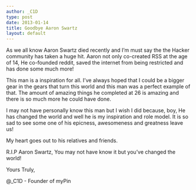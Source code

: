 ```yaml
---
author: _C1D
type: post
date: 2013-01-14
title: Goodbye Aaron Swartz
layout: default
---
```

As we all know Aaron Swartz died recently and I’m must say the the Hacker community has taken a huge hit. 
Aaron not only co-created RSS at the age of 14, He co-founded reddit, saved the internet from being restricted and has done some much more! 

This man is a inspiration for all. I’ve always hoped that I could be a bigger gear in the gears that turn this world and this man was a perfect example of that.
The amount of amazing things he completed at 26 is amazing and there is so much more he could have done.

I may not have personally know this man but I wish I did because, boy, He has changed the world and well he is my inspiration and role model.
It is so sad to see some one of his epicness, awesomeness and greatness leave us!

My heart goes out to his relatives and friends.

R.I.P Aaron Swartz, You may not have know it but you’ve changed the world!

Yours Truly,

@_C1D - Founder of myPin
